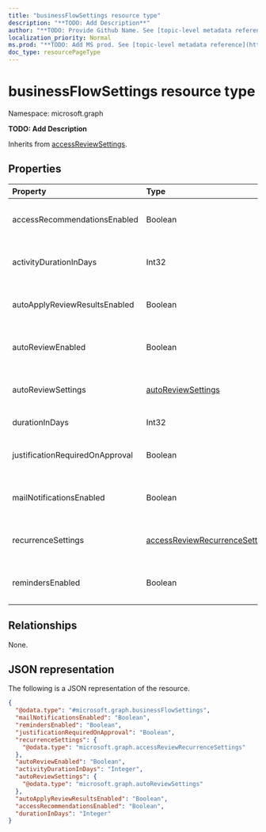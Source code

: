```yaml
---
title: "businessFlowSettings resource type"
description: "**TODO: Add Description**"
author: "**TODO: Provide Github Name. See [topic-level metadata reference](https://msgo.azurewebsites.net/add/document/guidelines/metadata.html#topic-level-metadata)**"
localization_priority: Normal
ms.prod: "**TODO: Add MS prod. See [topic-level metadata reference](https://msgo.azurewebsites.net/add/document/guidelines/metadata.html#topic-level-metadata)**"
doc_type: resourcePageType
---
```


# businessFlowSettings resource type

Namespace: microsoft.graph

**TODO: Add Description**


Inherits from [accessReviewSettings](../resources/accessreviewsettings.md).

## Properties
|Property|Type|Description|
|:---|:---|:---|
|accessRecommendationsEnabled|Boolean|**TODO: Add Description** Inherited from [accessReviewSettings](../resources/accessreviewsettings.md)|
|activityDurationInDays|Int32|**TODO: Add Description** Inherited from [accessReviewSettings](../resources/accessreviewsettings.md)|
|autoApplyReviewResultsEnabled|Boolean|**TODO: Add Description** Inherited from [accessReviewSettings](../resources/accessreviewsettings.md)|
|autoReviewEnabled|Boolean|**TODO: Add Description** Inherited from [accessReviewSettings](../resources/accessreviewsettings.md)|
|autoReviewSettings|[autoReviewSettings](../resources/autoreviewsettings.md)|**TODO: Add Description** Inherited from [accessReviewSettings](../resources/accessreviewsettings.md)|
|durationInDays|Int32|**TODO: Add Description**|
|justificationRequiredOnApproval|Boolean|**TODO: Add Description** Inherited from [accessReviewSettings](../resources/accessreviewsettings.md)|
|mailNotificationsEnabled|Boolean|**TODO: Add Description** Inherited from [accessReviewSettings](../resources/accessreviewsettings.md)|
|recurrenceSettings|[accessReviewRecurrenceSettings](../resources/accessreviewrecurrencesettings.md)|**TODO: Add Description** Inherited from [accessReviewSettings](../resources/accessreviewsettings.md)|
|remindersEnabled|Boolean|**TODO: Add Description** Inherited from [accessReviewSettings](../resources/accessreviewsettings.md)|

## Relationships
None.

## JSON representation
The following is a JSON representation of the resource.
<!-- {
  "blockType": "resource",
  "@odata.type": "microsoft.graph.businessFlowSettings"
}
-->
``` json
{
  "@odata.type": "#microsoft.graph.businessFlowSettings",
  "mailNotificationsEnabled": "Boolean",
  "remindersEnabled": "Boolean",
  "justificationRequiredOnApproval": "Boolean",
  "recurrenceSettings": {
    "@odata.type": "microsoft.graph.accessReviewRecurrenceSettings"
  },
  "autoReviewEnabled": "Boolean",
  "activityDurationInDays": "Integer",
  "autoReviewSettings": {
    "@odata.type": "microsoft.graph.autoReviewSettings"
  },
  "autoApplyReviewResultsEnabled": "Boolean",
  "accessRecommendationsEnabled": "Boolean",
  "durationInDays": "Integer"
}
```

